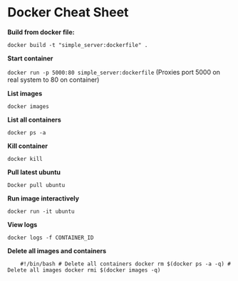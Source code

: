 # Docker Cheat Sheet

**Build from docker file:**

`docker build -t "simple_server:dockerfile" .`

**Start container**

`docker run -p 5000:80 simple_server:dockerfile`
(Proxies port 5000 on real system to 80 on container)

**List images**

`docker images
`

**List all containers**

`docker ps -a
`

**Kill container**

`docker kill 
`

**Pull latest ubuntu**

`Docker pull ubuntu
`

**Run image interactively**

`docker run -it ubuntu
`

**View logs**

`docker logs -f CONTAINER_ID
`


**Delete all images and containers**

`    #!/bin/bash
    # Delete all containers
    docker rm $(docker ps -a -q)
    # Delete all images
    docker rmi $(docker images -q)`
